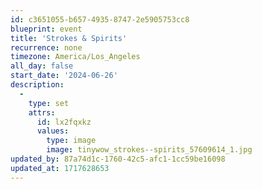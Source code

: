```yaml
---
id: c3651055-b657-4935-8747-2e5905753cc8
blueprint: event
title: 'Strokes & Spirits'
recurrence: none
timezone: America/Los_Angeles
all_day: false
start_date: '2024-06-26'
description:
  -
    type: set
    attrs:
      id: lx2fqxkz
      values:
        type: image
        image: tinywow_strokes--spirits_57609614_1.jpg
updated_by: 87a74d1c-1760-42c5-afc1-1cc59be16098
updated_at: 1717628653
---
```

